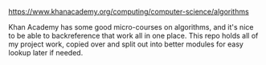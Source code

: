 https://www.khanacademy.org/computing/computer-science/algorithms

Khan Academy has some good micro-courses on algorithms, and it's nice to be 
able to backreference that work all in one place.  This repo
holds all of my project work, copied over and split out
into better modules for easy lookup later if needed.
